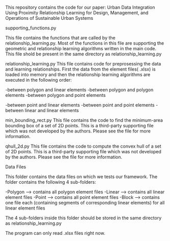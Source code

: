This repository contains the code for our paper: Urban Data Integration Using Proximity Relationship Learning for Design, Management, and Operations of Sustainable Urban Systems

supporting_functions.py

This file contains the functions that are called by the relationship_learning.py. Most of the functions in this file are supporting the geometric and relationship learning algorithms written in the main code. This file shold be present in the same directory as relationship_learning.py


relationship_learning.py
This file contains code for preprosessing the data and learning relationships. First the data from the element files( .xlsx) is loaded into memory and then the relationship learning algorithms are executed in the following order:

-between polygon and linear elements
-between polygon and polygon elements
-between polygon and point elements

-between point and linear elements
-between point and point elements
-between linear and linear elements

min_bounding_rect.py 
This file contains the code to find the minimum-area bounding box of a set of 2D points. This is a third-party supporting file which was not developed by the authors. Please see the file for more information.

qhull_2d.py 
This file contains the code to compute the convex hull of a set of 2D points. This is a third-party supporting file which was not developed by the authors. Please see the file for more information.

Data Files

This folder contains the data files on which we tests our framework. The folder contains the following 4 sub-folders:

-Polygon --> contains all polygon element files
-Linear --> contains all linear element files
-Point --> contains all point element files
-Block --> contains one file each (containing segments of corresponding linear elements) for all linear element files
 
The 4 sub-folders inside this folder should be stored in the same directory as relationship_learning.py

The program can only read .xlsx files right now.